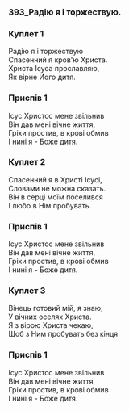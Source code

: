 ### 393_Радію я і торжествую.
### Куплет 1
Радію я і торжествую <br/>Спасенний я кров'ю Христа.<br/>Христа Ісуса прославляю, <br/>Як вірне Його дитя.
### Приспів 1
Ісус Христос мене звільнив <br/>Він дав мені вічне життя, <br/>Гріхи простив, в крові обмив <br/>І нині я - Боже дитя.
### Куплет 2
Спасенний я в Христі Ісусі, <br/>Словами не можна сказать. <br/>Він в серці моїм поселився <br/>І любо в Нім пробувать.
### Приспів 1
Ісус Христос мене звільнив <br/>Він дав мені вічне життя, <br/>Гріхи простив, в крові обмив <br/>І нині я - Боже дитя.
### Куплет 3
Вінець готовий  мій, я знаю, <br/>У вічних оселях Христа. <br/>Я з вірою Христа чекаю, <br/>Щоб з Ним пробувать без кінця
### Приспів 1
Ісус Христос мене звільнив <br/>Він дав мені вічне життя, <br/>Гріхи простив, в крові обмив <br/>І нині я - Боже дитя.

